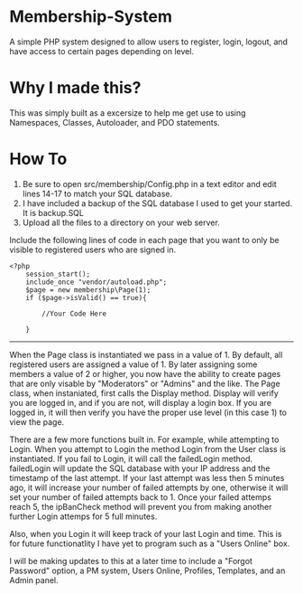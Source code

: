# Membership-System
A simple PHP system designed to allow users to register, login, logout, and have access to certain pages depending on level.

# Why I made this?
This was simply built as a excersize to help me get use to using Namespaces, Classes, Autoloader, and PDO statements. 

# How To
1. Be sure to open src/membership/Config.php in a text editor and edit lines 14-17 to match your SQL database.
2. I have included a backup of the SQL database I used to get your started. It is backup.SQL
3. Upload all the files to a directory on your web server. 

Include the following lines of code in each page that you want to only be visible to registered users who are signed in.

```
<?php
    session_start();
    include_once "vendor/autoload.php";
    $page = new membership\Page(1);
    if ($page->isValid() == true){
        
        //Your Code Here
        
    }
```
<hr>

When the Page class is instantiated we pass in a value of 1.  By default, all registered users are assigned a value of 1.  By later assigning some members a value of 2 or higher, you now have the ability to create pages that are only visable by "Moderators" or "Admins" and the like.
The Page class, when instaniated, first calls the Display method. Display will verify you are logged in, and if you are not, will display a login box. 
If you are logged in, it will then verify you have the proper use level (in this case 1) to view the page. 

There are a few more functions built in.  For example, while attempting to Login. 
When you attempt to Login the method Login from the User class is instantiated. If you fail to Login, it will call the failedLogin method.
failedLogin will update the SQL database with your IP address and the timestamp of the last attempt. If your last attempt was less then 5 minutes ago, it will increase your number of failed attempts by one, otherwise it will set your number of failed attempts back to 1.  Once your failed attemps reach 5, the ipBanCheck method will prevent you from making another further Login attemps for 5 full minutes. 

Also, when you Login it will keep track of your last Login and time. This is for future functionatlity I have yet to program such as a "Users Online" box. 

I will be making updates to this at a later time to include a "Forgot Password" option, a PM system, Users Online, Profiles, Templates, and an Admin panel.

